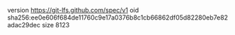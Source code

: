 version https://git-lfs.github.com/spec/v1
oid sha256:ee0e606f684de11760c9e17a0376b8c1cb66862df05d82280eb7e82adac29dec
size 8123
